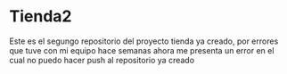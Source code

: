 # Tienda2
Este es el segungo repositorio del proyecto tienda ya creado, por errores que tuve con mi equipo hace semanas ahora me presenta un error en el cual no puedo hacer push al repositorio ya creado
